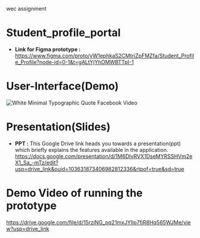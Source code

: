 wec assignment
# Student_profile_portal

- **Link for Figma prototype :** https://www.figma.com/proto/yW1ephkaS2CMtriZpFMZfa/Student_Profile_Profile?node-id=0-1&t=gALtYjYhOMWBTTpI-1

# User-Interface(Demo)

![White Minimal Typographic Quote Facebook Video](https://github.com/user-attachments/assets/6aa5438b-7237-45af-8a95-1f7a1825bb3d)

# Presentation(Slides)

- **PPT :** This Google Drive link heads you towards a presentation(ppt) which briefly explains the features available in the application.
https://docs.google.com/presentation/d/1M6DIvRVX1DseMYRSSHVm2eX1_Sa_-mTz/edit?usp=drive_link&ouid=103631873406982812336&rtpof=true&sd=true


# Demo Video of running the prototype
https://drive.google.com/file/d/15rziNG_pq21mxJYIlp7fjR8Hq565WJMe/view?usp=drive_link


